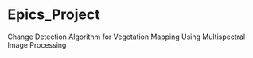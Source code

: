 # Epics_Project
Change Detection Algorithm for Vegetation Mapping Using Multispectral Image Processing
